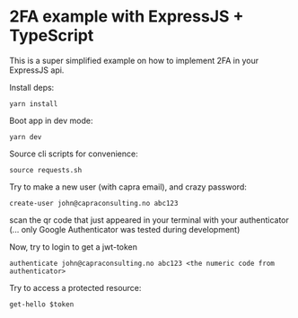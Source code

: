 # 2FA example with ExpressJS + TypeScript

This is a super simplified example on how to implement 2FA in your ExpressJS api.

Install deps:
```
yarn install
```

Boot app in dev mode:
```
yarn dev
```

Source cli scripts for convenience:
```
source requests.sh
```

Try to make a new user (with capra email),
and crazy password:
```
create-user john@capraconsulting.no abc123
```

scan the qr code that just appeared in your terminal with your
authenticator (... only Google Authenticator was tested during development)

Now, try to login to get a jwt-token
```
authenticate john@capraconsulting.no abc123 <the numeric code from authenticator>
```

Try to access a protected resource:
```
get-hello $token
```
